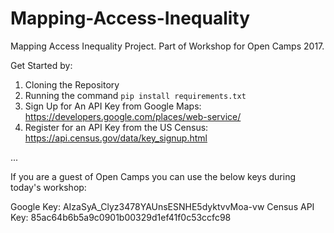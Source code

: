 # Mapping-Access-Inequality
Mapping Access Inequality Project. Part of Workshop for Open Camps 2017. 

Get Started by:
1. Cloning the Repository
2. Running the command `pip install requirements.txt`
3. Sign Up for An API Key from Google Maps: https://developers.google.com/places/web-service/
4. Register for an API Key from the US Census: https://api.census.gov/data/key_signup.html

...

If you are a guest of Open Camps you can use the below keys during today's workshop:

Google Key: AIzaSyA_Clyz3478YAUnsESNHE5dyktvvMoa-vw
Census API Key: 85ac64b6b5a9c0901b00329d1ef41f0c53ccfc98
